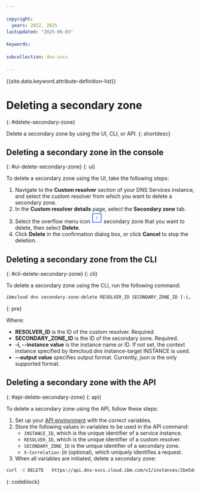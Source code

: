 ```yaml
---

copyright:
  years: 2022, 2025
lastupdated: "2025-06-03"

keywords:

subcollection: dns-svcs

---
```


{{site.data.keyword.attribute-definition-list}}

# Deleting a secondary zone
{: #delete-secondary-zone}

Delete a secondary zone by using the UI, CLI, or API.
{: shortdesc}

## Deleting a secondary zone in the console
{: #ui-delete-secondary-zone}
{: ui}

To delete a secondary zone using the UI, take the following steps:

1. Navigate to the **Custom resolver** section of your DNS Services instance, and select the custom resolver from which you want to delete a secondary zone.
1. In the **Custom resolver details** page, select the **Secondary zone** tab.
1. Select the overflow menu icon ![overflow menu icon](images/overflow-icon.png) secondary zone that you want to delete, then select **Delete**.
1. Click **Delete** in the confirmation dialog box, or click **Cancel** to stop the deletion.

## Deleting a secondary zone from the CLI
{: #cli-delete-secondary-zone}
{: cli}

To delete a secondary zone using the CLI, run the following command:

```sh
ibmcloud dns secondary-zone-delete RESOLVER_ID SECONDARY_ZONE_ID [-i, --instance INSTANCE_NAME] [--output FORMAT]
```
{: pre}

Where:

* **RESOLVER_ID** is the ID of the custom resolver. Required.
* **SECONDARY_ZONE_ID** is the ID of the secondary zone. Required.
* **-i, --instance value** is the instance name or ID. If not set, the context instance specified by ibmcloud dns instance-target INSTANCE is used.
* **--output value** specifies output format. Currently, json is the only supported format.


## Deleting a secondary zone with the API
{: #api-delete-secondary-zone}
{: api}

To delete a secondary zone using the API, follow these steps:

1. Set up your [API environment](/apidocs/dns-svcs#authentication) with the correct variables.
1. Store the following values in variables to be used in the API command:
    * `INSTANCE_ID`, which is the unique identifier of a service instance.
    * `RESOLVER_ID`, which is the unique identifier of a custom resolver.
    * `SECONDARY_ZONE_ID` is the unique identifier of a secondary zone.
    * `X-Correlation-ID` (optional), which uniquely identifies a request.
1. When all variables are initiated, delete a secondary zone:

```sh
curl -X DELETE   https://api.dns-svcs.cloud.ibm.com/v1/instances/2be5d4a7-78f0-4c62-a957-41dc15342777/custom_resolvers/ddbe7a53-7971-46dc-b021-420335c31562/secondary_zones/f97ef698-d5fa-4f91-bc5a-33f17d143b7d   -H 'Authorization: Bearer xxxxxx'
```
{: codeblock}
